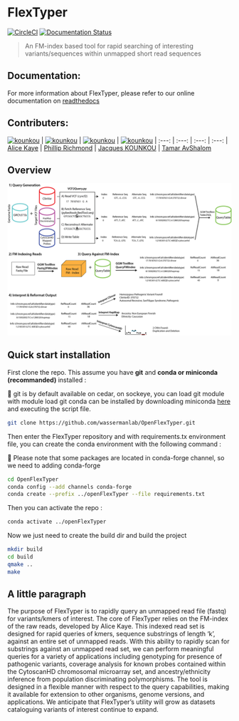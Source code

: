 # FlexTyper

[![CircleCI](https://circleci.com/gh/wassermanlab/OpenFlexTyper.svg?style=svg)](https://circleci.com/gh/wassermanlab/OpenFlexTyper) [![Documentation Status](https://readthedocs.org/projects/flextyper/badge/?version=latest)](https://flextyper.readthedocs.io/en/latest/?badge=latest)

> An FM-index based tool for rapid searching of interesting variants/sequences within unmapped short read sequences

## Documentation:

For more information about FlexTyper, please refer to our online documentation on [readthedocs](https://flextyper.readthedocs.io/en/dev_jacques_documentation/)

## Contributers:

[<img alt="kounkou" src="https://avatars2.githubusercontent.com/u/7527871?s=460&v=4" width="117">](https://github.com/tixii/) |
[<img alt="kounkou" src="https://avatars1.githubusercontent.com/u/16579982?s=460&v=4" width="117">](https://github.com/Phillip-a-richmond) |
[<img alt="kounkou" src="https://avatars0.githubusercontent.com/u/2589171?s=460&v=4" width="117">](https://github.com/kounkou) |
[<img alt="kounkou" src="https://avatars2.githubusercontent.com/u/15660317?s=460&v=4" width="117">](https://github.com/tamario) |
:---: | :---: | :---: | :---: | 
[Alice Kaye](https://github.com/tixii) | [Phillip Richmond](https://github.com/Phillip-a-richmond) | [Jacques KOUNKOU](https://github.com/kounkou) | [Tamar AvShalom](https://github.com/tamario)


## Overview

![](docs/images/FmTyper_Overview.png)


## Quick start installation

First clone the repo. This assume you have **git** and **conda or miniconda (recommanded)** installed :

:cactus: git is by default available on cedar, on sockeye, you can load git module with module load git
conda can be installed by downloading miniconda [here](https://docs.conda.io/en/latest/miniconda.html)
and executing the script file.

```bash
git clone https://github.com/wassermanlab/OpenFlexTyper.git
```

Then enter the FlexTyper repository and
with requirements.tx environment file, you can create the conda environment with the following command :

:cactus: Please note that some packages are located in conda-forge channel, so we need to adding conda-forge

```bash
cd OpenFlexTyper
conda config --add channels conda-forge
conda create --prefix ../openFlexTyper --file requirements.txt
```

Then you can activate the repo :

```bash
conda activate ../openFlexTyper
```

Now we just need to create the build dir and build the project

```bash 
mkdir build
cd build
qmake ..
make
```


## A little paragraph

The purpose of FlexTyper is to rapidly query an unmapped read file (fastq) for variants/kmers of interest. The core of FlexTyper relies on the FM-index of the raw reads, developed by Alice Kaye. This indexed read set is designed for rapid queries of kmers, sequence substrings of length ‘k’, against an entire set of unmapped reads. With this ability to rapidly scan for substrings against an unmapped read set, we can perform meaningful queries for a variety of applications including genotyping for presence of pathogenic variants, coverage analysis for known probes contained within the CytoscanHD chromosomal microarray set, and ancestry/ethnicity inference from population discriminating polymorphisms. The tool is designed in a flexible manner with respect to the query capabilities, making it available for extension to other organisms, genome versions, and applications. We anticipate that FlexTyper’s utility will grow as datasets cataloguing variants of interest continue to expand.
